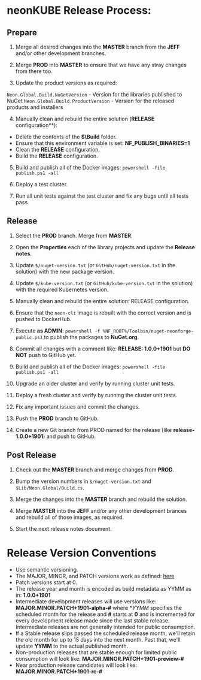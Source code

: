 # neonKUBE Release Process:

## Prepare

1. Merge all desired changes into the **MASTER** branch from the **JEFF** and/or other development branches.

2. Merge **PROD** into **MASTER** to ensure that we have any stray changes from there too.

3. Update the product versions as required: 

  `Neon.Global.Build.NuGetVersion` - Version for the libraries published to NuGet
  `Neon.Global.Build.ProductVersion` - Version for the released products and installers

4. Manually clean and rebuild the entire solution (**RELEASE** configuration**): 

  * Delete the contents of the **$\Build** folder.
  * Ensure that this environment variable is set: **NF_PUBLISH_BINARIES=1**
  * Clean the **RELEASE** configuration.
  * Build the **RELEASE** configuration.

5. Build and publish all of the Docker images: `powershell -file publish.ps1 -all`

6. Deploy a test cluster.

7. Run all unit tests against the test cluster and fix any bugs until all tests pass.

## Release 

1. Select the **PROD** branch.  Merge from **MASTER**.

2. Open the **Properties** each of the library projects and update the **Release notes**.

3. Update `$/nuget-version.txt` (or `GitHub/nuget-version.txt` in the solution) with the 
   new package version.

4. Update `$/kube-version.txt` (or `GitHub/kube-version.txt` in the solution) with the 
   required Kubernetes version.

5. Manually clean and rebuild the entire solution: RELEASE configuration.

6. Ensure that the `neon-cli` image is rebuilt with the correct version and is pushed to DockerHub.

7. Execute **as ADMIN**: `powershell -f %NF_ROOT%/Toolbin/nuget-neonforge-public.ps1` to publish the packages to **NuGet.org**.

8. Commit all changes with a comment like: **RELEASE: 1.0.0+1901** but **DO NOT** push to GitHub yet.

9. Build and publish all of the Docker images: `powershell -file publish.ps1 -all`

10. Upgrade an older cluster and verify by running cluster unit tests.

11. Deploy a fresh cluster and verify by running the cluster unit tests.

12. Fix any important issues and commit the changes.

13. Push the **PROD** branch to GitHub.

14. Create a new Git branch from PROD named for the release (like **release-1.0.0+1901**) and push to GitHub.

## Post Release

1. Check out the **MASTER** branch and merge changes from **PROD**.

2. Bump the version numbers in `$/nuget-version.txt` and `$Lib/Neon.Global/Build.cs`.

3. Merge the changes into the **MASTER** branch and rebuild the solution.

4. Merge **MASTER** into the **JEFF** and/or any other development brances and rebuild all of those images, as required.

5. Start the next release notes document.

 # Release Version Conventions

* Use semantic versioning.
* The MAJOR, MINOR, and PATCH versions work as defined: [here](https://semver.org/)
* Patch versions start at 0.
* The release year and month is encoded as build metadata as YYMM as in: **1.0.0+1901**
* Intermediate development releases will use versions like: **MAJOR.MINOR.PATCH+1901-alpha-#** where **YYMM* specifies the scheduled month for the release and **#** starts at **0** and is incremented for every development release made since the last stable release.  Intermediate releases are not generally intended for public consumption.
* If a Stable release slips passed the scheduled release month, we'll retain the old month for up to 15 days into the next month.  Past that, we'll update **YYMM** to the actual published month.
* Non-production releases that are stable enough for limited public consumption will look like: **MAJOR.MINOR.PATCH+1901-preview-#**
* Near production release candidates will look like: **MAJOR.MINOR.PATCH+1901-rc-#**
